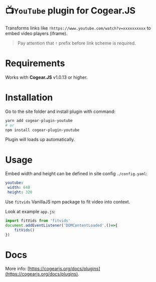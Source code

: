 #  📺`YouTube` plugin for Cogear.JS 

Transforms links like `!https://www.youtube.com/watch?v=xxxxxxxxxx` to embed video players (iframe).

> Pay attention that `!` prefix before link scheme is required.

# Requirements

Works with **Cogear.JS** v1.0.13 or higher.

# Installation

Go to the site folder and install plugin with command:
```bash
yarn add cogear-plugin-youtube
# or 
npm install cogear-plugin-youtube
```

Plugin will loads up automatically.

# Usage

Embed width and height can be defined in site config `./config.yaml`:
```yaml
youtube:
 width: 640
 height: 320
```

Use `fitvids` VanillaJS npm package to fit video into context.

Look at example `app.js`:
```javascript
import fitVids from 'fitvids'
document.addEventListener('DOMContentLoaded',()=>{
	fitVids()
})
```

# Docs

More info: [https://cogearjs.org/docs/plugins](https://cogearjs.org/docs/plugins).
